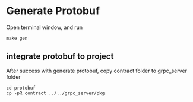 # Generate Protobuf
Open terminal window, and run 
```console
make gen
```

## integrate protobuf to project
After success with generate protobuf, copy contract folder to grpc_server folder
```console
cd protobuf
cp -pR contract ../../grpc_server/pkg
```